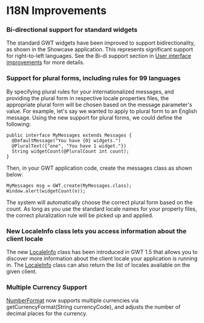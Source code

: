 # I18N Improvements #

### Bi-directional support for standard widgets ###

The standard GWT widgets have been improved to support bidirectionality, as shown in the Showcase application. This represents significant support for right-to-left languages. See the Bi-di support section in [User interface improvements](ReleaseNotes_1_5_Ui.md) for more details.

### Support for plural forms, including rules for 99 languages ###

By specifying plural rules for your internationalized messages, and providing the plural form in respective locale properties files, the appropriate plural form will be chosen based on the message parameter's value. For example, let's say we wanted to apply to plural form to an English message. Using the new support for plural forms, we could define the following:

```
public interface MyMessages extends Messages {
  @DefaultMessage("You have {0} widgets.")
  @PluralText({"one", "You have 1 widget."})
  String widgetCount(@PluralCount int count);
}
```

Then, in your GWT application code, create the messages class as shown below:

```
MyMessages msg = GWT.create(MyMessages.class);
Window.alert(widgetCount(n));
```

The system will automatically choose the correct plural form based on the count. As long as you use the standard locale names for your property files, the correct pluralization rule will be picked up and applied.

### New LocaleInfo class lets you access information about the client locale ###

The new [LocaleInfo](http://google-web-toolkit.googlecode.com/svn/javadoc/1.5/com/google/gwt/i18n/client/LocaleInfo.html) class has been introduced in GWT 1.5 that allows you to discover more information about the client locale your application is running in. The [LocaleInfo](http://google-web-toolkit.googlecode.com/svn/javadoc/1.5/com/google/gwt/i18n/client/LocaleInfo.html) class can also return the list of locales available on the given client.

### Multiple Currency Support ###

[NumberFormat](http://google-web-toolkit.googlecode.com/svn/javadoc/1.5/com/google/gwt/i18n/client/NumberFormat.html) now supports multiple currencies via getCurrencyFormat(String currencyCode), and adjusts the number of decimal places for the currency.
